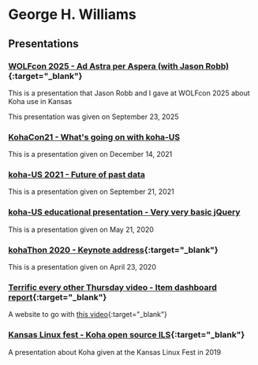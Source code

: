 # George H. Williams

## Presentations

### [WOLFcon 2025 - Ad Astra per Aspera (with Jason Robb)](https://docs.google.com/presentation/d/1lXCrnLuSv_z35IgDfBn-r_WwMEMlu5yPep8m-rysPIQ/edit?usp=sharing){:target="_blank"}

This is a presentation that Jason Robb and I gave at WOLFcon 2025 about Koha use in Kansas

This presentation was given on September 23, 2025

### [KohaCon21 - What's going on with koha-US](/presentations/kohacon.2021/kohacon2021.html)

This is a presentation given on December 14, 2021

### [koha-US 2021 - Future of past data](/presentations/kohaus.2021/past.html)

This is a presentation given on September 21, 2021

### [koha-US educational presentation - Very very basic jQuery](https://basicjquery.hopperdietzel.org/)

This is a presentation given on May 21, 2020

### [kohaThon 2020 - Keynote address](https://www.youtube.com/watch?v=-OK30NZvAL4&t=10865s){:target="_blank"}

This is a presentation given on April 23, 2020

### [Terrific every other Thursday video - Item dashboard report](https://will1410.github.io/presentations/itemdashboard.html){:target="_blank"}

A website to go with [this video](https://youtu.be/eY-oGqIQXGA){:target="_blank"}

### [Kansas Linux fest - Koha open source ILS](http://klf2019.hopperdietzel.org/){:target="_blank"}

A presentation about Koha given at the Kansas Linux Fest in 2019
